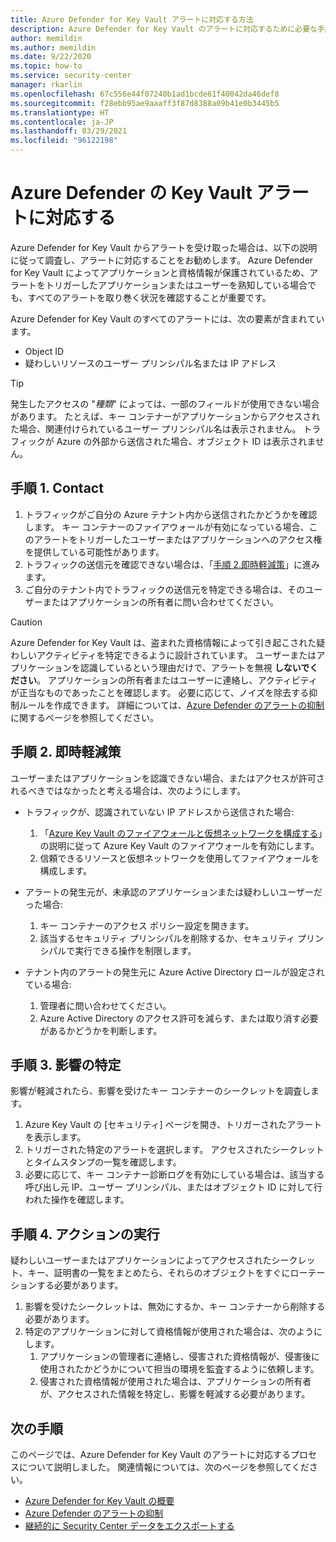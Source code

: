 ```yaml
---
title: Azure Defender for Key Vault アラートに対応する方法
description: Azure Defender for Key Vault のアラートに対応するために必要な手順について説明します。
author: memildin
ms.author: memildin
ms.date: 9/22/2020
ms.topic: how-to
ms.service: security-center
manager: rkarlin
ms.openlocfilehash: 67c556e44f07240b1ad1bcde61f40042da46def8
ms.sourcegitcommit: f28ebb95ae9aaaff3f87d8388a09b41e0b3445b5
ms.translationtype: HT
ms.contentlocale: ja-JP
ms.lasthandoff: 03/29/2021
ms.locfileid: "96122198"
---
```

# <a name="respond-to-azure-defender-for-key-vault-alerts"></a>Azure Defender の Key Vault アラートに対応する
Azure Defender for Key Vault からアラートを受け取った場合は、以下の説明に従って調査し、アラートに対応することをお勧めします。 Azure Defender for Key Vault によってアプリケーションと資格情報が保護されているため、アラートをトリガーしたアプリケーションまたはユーザーを熟知している場合でも、すべてのアラートを取り巻く状況を確認することが重要です。  

Azure Defender for Key Vault のすべてのアラートには、次の要素が含まれています。

- Object ID
- 疑わしいリソースのユーザー プリンシパル名または IP アドレス

> [!TIP]
> 発生したアクセスの "*種類*" によっては、一部のフィールドが使用できない場合があります。 たとえば、キー コンテナーがアプリケーションからアクセスされた場合、関連付けられているユーザー プリンシパル名は表示されません。 トラフィックが Azure の外部から送信された場合、オブジェクト ID は表示されません。

## <a name="step-1-contact"></a>手順 1. Contact

1. トラフィックがご自分の Azure テナント内から送信されたかどうかを確認します。 キー コンテナーのファイアウォールが有効になっている場合、このアラートをトリガーしたユーザーまたはアプリケーションへのアクセス権を提供している可能性があります。
1. トラフィックの送信元を確認できない場合は、「[手順 2.即時軽減策](#step-2-immediate-mitigation)」に進みます。
1. ご自分のテナント内でトラフィックの送信元を特定できる場合は、そのユーザーまたはアプリケーションの所有者に問い合わせてください。 

> [!CAUTION]
> Azure Defender for Key Vault は、盗まれた資格情報によって引き起こされた疑わしいアクティビティを特定できるように設計されています。 ユーザーまたはアプリケーションを認識しているという理由だけで、アラートを無視 **しないでください**。 アプリケーションの所有者またはユーザーに連絡し、アクティビティが正当なものであったことを確認します。 必要に応じて、ノイズを除去する抑制ルールを作成できます。 詳細については、[Azure Defender のアラートの抑制](alerts-suppression-rules.md)に関するページを参照してください。


## <a name="step-2-immediate-mitigation"></a>手順 2. 即時軽減策 
ユーザーまたはアプリケーションを認識できない場合、またはアクセスが許可されるべきではなかったと考える場合は、次のようにします。

- トラフィックが、認識されていない IP アドレスから送信された場合:
    1. 「[Azure Key Vault のファイアウォールと仮想ネットワークを構成する](../key-vault/general/network-security.md)」の説明に従って Azure Key Vault のファイアウォールを有効にします。
    1. 信頼できるリソースと仮想ネットワークを使用してファイアウォールを構成します。

- アラートの発生元が、未承認のアプリケーションまたは疑わしいユーザーだった場合:
    1. キー コンテナーのアクセス ポリシー設定を開きます。
    1. 該当するセキュリティ プリンシパルを削除するか、セキュリティ プリンシパルで実行できる操作を制限します。  

- テナント内のアラートの発生元に Azure Active Directory ロールが設定されている場合:
    1. 管理者に問い合わせてください。
    1. Azure Active Directory のアクセス許可を減らす、または取り消す必要があるかどうかを判断します。

## <a name="step-3-identify-impact"></a>手順 3. 影響の特定 
影響が軽減されたら、影響を受けたキー コンテナーのシークレットを調査します。
1. Azure Key Vault の [セキュリティ] ページを開き、トリガーされたアラートを表示します。
1. トリガーされた特定のアラートを選択します。
    アクセスされたシークレットとタイムスタンプの一覧を確認します。
1. 必要に応じて、キー コンテナー診断ログを有効にしている場合は、該当する呼び出し元 IP、ユーザー プリンシパル、またはオブジェクト ID に対して行われた操作を確認します。  

## <a name="step-4-take-action"></a>手順 4. アクションの実行 
疑わしいユーザーまたはアプリケーションによってアクセスされたシークレット、キー、証明書の一覧をまとめたら、それらのオブジェクトをすぐにローテーションする必要があります。

1. 影響を受けたシークレットは、無効にするか、キー コンテナーから削除する必要があります。
1. 特定のアプリケーションに対して資格情報が使用された場合は、次のようにします。
    1. アプリケーションの管理者に連絡し、侵害された資格情報が、侵害後に使用されたかどうかについて担当の環境を監査するように依頼します。
    1. 侵害された資格情報が使用された場合は、アプリケーションの所有者が、アクセスされた情報を特定し、影響を軽減する必要があります。


## <a name="next-steps"></a>次の手順

このページでは、Azure Defender for Key Vault のアラートに対応するプロセスについて説明しました。 関連情報については、次のページを参照してください。

- [Azure Defender for Key Vault の概要](defender-for-key-vault-introduction.md)
- [Azure Defender のアラートの抑制](alerts-suppression-rules.md)
- [継続的に Security Center データをエクスポートする](continuous-export.md)